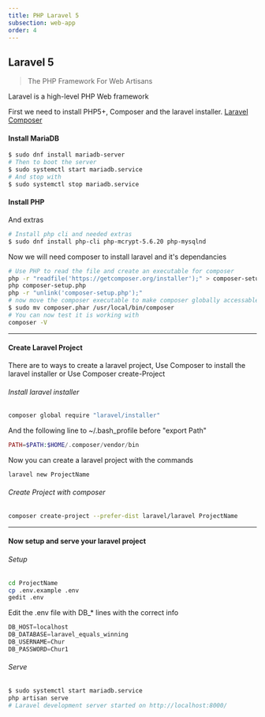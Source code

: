 ```yaml
---
title: PHP Laravel 5      
subsection: web-app
order: 4
---
```


## Laravel 5
> The PHP Framework For Web Artisans

Laravel is a high-level PHP Web framework 


First we need to install PHP5+, Composer and the laravel installer.
[Laravel](https://laravel.com/)
[Composer](https://getcomposer.org/)


#### Install MariaDB
```bash
$ sudo dnf install mariadb-server
# Then to boot the server 
$ sudo systemctl start mariadb.service
# And stop with
$ sudo systemctl stop mariadb.service
```
#### Install PHP
And extras
```bash
# Install php cli and needed extras
$ sudo dnf install php-cli php-mcrypt-5.6.20 php-mysqlnd
```
Now we will need composer to install laravel and it's dependancies 
```bash
# Use PHP to read the file and create an executable for composer
php -r "readfile('https://getcomposer.org/installer');" > composer-setup.php
php composer-setup.php
php -r "unlink('composer-setup.php');"
# now move the composer executable to make composer globally accessable 
$ sudo mv composer.phar /usr/local/bin/composer
# You can now test it is working with 
composer -V
```
---
#### Create Laravel Project 
There are to ways to create a laravel project, 
Use Composer to install the laravel installer 
or 
Use Composer create-Project

###### Install laravel installer
```bash
composer global require "laravel/installer"
```
And the following line to ~/.bash_profile before "export Path"
```php
PATH=$PATH:$HOME/.composer/vendor/bin
```
Now you can create a laravel project with the commands 
```bash
laravel new ProjectName
```

###### Create Project with composer
```bash
composer create-project --prefer-dist laravel/laravel ProjectName
```
---



#### Now setup and serve your laravel project 

###### Setup
```bash
cd ProjectName
cp .env.example .env
gedit .env
```

Edit the .env file with DB_* lines with the correct info
```javascript
DB_HOST=localhost
DB_DATABASE=laravel_equals_winning
DB_USERNAME=Chur
DB_PASSWORD=Chur1
```
###### Serve
```bash
$ sudo systemctl start mariadb.service
php artisan serve
# Laravel development server started on http://localhost:8000/
```





